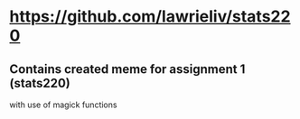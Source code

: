 # https://github.com/lawrieliv/stats220
 ## Contains created meme for assignment 1 (stats220)
with use of magick functions
